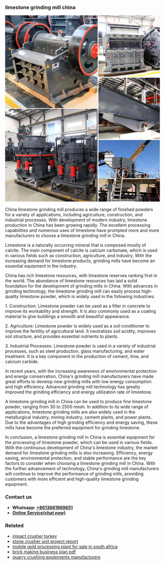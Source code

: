 <h3>limestone grinding mill china</h3><img src='1708322653.jpg' alt=''><p>China limestone grinding mill produces a wide range of finished powders for a variety of applications, including agriculture, construction, and industrial processes. With development of modern industry, limestone production in China has been growing rapidly. The excellent processing capabilities and numerous uses of limestone have prompted more and more manufacturers to choose a limestone grinding mill in China.</p><p>Limestone is a naturally occurring mineral that is composed mostly of calcite. The main component of calcite is calcium carbonate, which is used in various fields such as construction, agriculture, and industry. With the increasing demand for limestone products, grinding mills have become an essential equipment in the industry.</p><p>China has rich limestone resources, with limestone reserves ranking first in the world. The abundance of limestone resources has laid a solid foundation for the development of grinding mills in China. With advances in grinding technology, the limestone grinding mill can easily process high-quality limestone powder, which is widely used in the following industries:</p><p>1. Construction: Limestone powder can be used as a filler in concrete to improve its workability and strength. It is also commonly used as a coating material to give buildings a smooth and beautiful appearance.</p><p>2. Agriculture: Limestone powder is widely used as a soil conditioner to improve the fertility of agricultural land. It neutralizes soil acidity, improves soil structure, and provides essential nutrients to plants.</p><p>3. Industrial Processes: Limestone powder is used in a variety of industrial processes, such as steel production, glass manufacturing, and water treatment. It is a key component in the production of cement, lime, and calcium carbide.</p><p>In recent years, with the increasing awareness of environmental protection and energy conservation, China's grinding mill manufacturers have made great efforts to develop new grinding mills with low energy consumption and high efficiency. Advanced grinding mill technology has greatly improved the grinding efficiency and energy utilization rate of limestone.</p><p>A limestone grinding mill in China can be used to produce fine limestone powder, ranging from 30 to 2500 mesh. In addition to its wide range of applications, limestone grinding mills are also widely used in the metallurgical industry, mining industry, cement plants, and power plants. Due to the advantages of high grinding efficiency and energy saving, these mills have become the preferred equipment for grinding limestone.</p><p>In conclusion, a limestone grinding mill in China is essential equipment for the processing of limestone powder, which can be used in various fields. With the continuous development of China's limestone industry, the market demand for limestone grinding mills is also increasing. Efficiency, energy saving, environmental protection, and stable performance are the key factors to consider when choosing a limestone grinding mill in China. With the further advancement of technology, China's grinding mill manufacturers will continue to improve the performance of grinding mills, providing customers with more efficient and high-quality limestone grinding equipment.</p><h3>Contact us</h3><ul><li><strong>Whatsapp:&nbsp;<a href="https://wa.me/8613661969651">+8613661969651</a></strong></li><li><a href="https://swt.shibang-china.com/?git&amp;zhl&amp;limestone grinding mill china"><strong>Online Service(chat now)</strong></a></li></ul><h3>Related</h3><ul><li><a href='impact crusher turkey.md'>impact crusher turkey</a></li><li><a href='stone crusher unit project report.md'>stone crusher unit project report</a></li><li><a href='mobile gold processing plant for sale in south africa.md'>mobile gold processing plant for sale in south africa</a></li><li><a href='brick making business plan pdf.md'>brick making business plan pdf</a></li><li><a href='quarry crushing equipments manufacturers.md'>quarry crushing equipments manufacturers</a></li></ul>